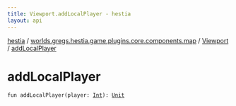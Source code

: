 ```yaml
---
title: Viewport.addLocalPlayer - hestia
layout: api
---
```


<div class='api-docs-breadcrumbs'><a href="../../index.html">hestia</a> / <a href="../index.html">worlds.gregs.hestia.game.plugins.core.components.map</a> / <a href="index.html">Viewport</a> / <a href="./add-local-player.html">addLocalPlayer</a></div>

# addLocalPlayer

<div class="signature"><code><span class="keyword">fun </span><span class="identifier">addLocalPlayer</span><span class="symbol">(</span><span class="parameterName" id="worlds.gregs.hestia.game.plugins.core.components.map.Viewport$addLocalPlayer(kotlin.Int)/player">player</span><span class="symbol">:</span>&nbsp;<a href="https://kotlinlang.org/api/latest/jvm/stdlib/kotlin/-int/index.html"><span class="identifier">Int</span></a><span class="symbol">)</span><span class="symbol">: </span><a href="https://kotlinlang.org/api/latest/jvm/stdlib/kotlin/-unit/index.html"><span class="identifier">Unit</span></a></code></div>
